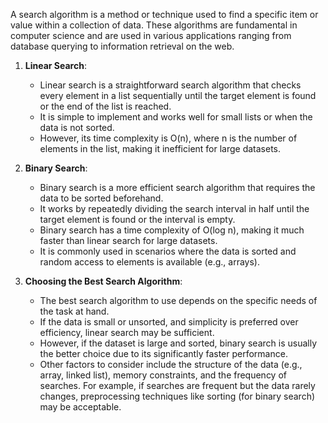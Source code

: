 A search algorithm is a method or technique used to find a specific item or value within a collection of data. These algorithms are fundamental in computer science and are used in various applications ranging from database querying to information retrieval on the web.

1. **Linear Search**:
   - Linear search is a straightforward search algorithm that checks every element in a list sequentially until the target element is found or the end of the list is reached.
   - It is simple to implement and works well for small lists or when the data is not sorted.
   - However, its time complexity is O(n), where n is the number of elements in the list, making it inefficient for large datasets.

2. **Binary Search**:
   - Binary search is a more efficient search algorithm that requires the data to be sorted beforehand.
   - It works by repeatedly dividing the search interval in half until the target element is found or the interval is empty.
   - Binary search has a time complexity of O(log n), making it much faster than linear search for large datasets.
   - It is commonly used in scenarios where the data is sorted and random access to elements is available (e.g., arrays).

3. **Choosing the Best Search Algorithm**:
   - The best search algorithm to use depends on the specific needs of the task at hand.
   - If the data is small or unsorted, and simplicity is preferred over efficiency, linear search may be sufficient.
   - However, if the dataset is large and sorted, binary search is usually the better choice due to its significantly faster performance.
   - Other factors to consider include the structure of the data (e.g., array, linked list), memory constraints, and the frequency of searches. For example, if searches are frequent but the data rarely changes, preprocessing techniques like sorting (for binary search) may be acceptable.
